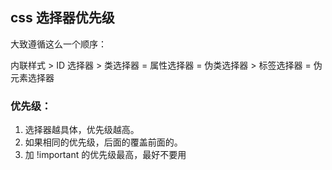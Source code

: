 ## css 选择器优先级

大致遵循这么一个顺序：

内联样式 > ID 选择器 > 类选择器 = 属性选择器 = 伪类选择器 > 标签选择器 = 伪元素选择器

### 优先级：
1. 选择器越具体，优先级越高。 
2. 如果相同的优先级，后面的覆盖前面的。
3. 加 !important 的优先级最高，最好不要用